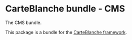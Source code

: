 CarteBlanche bundle - CMS
========================

The CMS bundle.

This package is a bundle for the [CarteBlanche framework](http://github.com/php-carteblanche/carteblanche).
